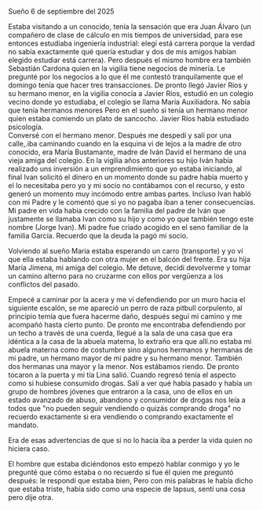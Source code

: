 Sueño 6 de septiembre del 2025

Estaba visitando a un conocido, tenía la sensación que era Juan Álvaro (un compañero de clase de cálculo en mis tiempos de universidad, para ese entonces estudiaba ingeniería industrial: elegí está carrera porque la verdad no sabía exactamente qué quería estudiar y dos de mis amigos habían elegido estudiar está carrera). Pero después el mismo hombre era también Sebastián Cardona quien en la vigilia tiene negocios de minería. Le pregunté por los negocios a lo que él me contestó tranquilamente que el domingo tenía que hacer tres transacciones. De pronto llegó Javier Ríos y su hermano menor, en la vigilia conocía a Javier Ríos, estudió en un colegio vecino donde yo estudiaba, el colegio se llama María Auxiliadora. No sabía que tenía hermanos menores Pero en el sueño si tenía un hermano menor quien estaba comiendo un plato de sancocho. Javier Ríos había estudiado psicología.   
Conversé con el hermano menor. Después me despedí y salí por una calle,.iba caminando cuando en la esquina vi de lejos a la madre de otro conocido, era María Bustamante, madre de Iván David el hermano de una vieja amiga del colegio. En la vigilia años anteriores su hijo Iván había realizado uns inversión a un emprendimiento que yo estaba iniciando, al final Ivan solicitó el dinero en un momento donde su padre había muerto y el lo necesitaba pero yo y mi socio no contábamos con el recurso, y esto generó un momento muy incómodo entre ambas partes. Incluso Ivan habló con mi Padre y le comentó que si yo no pagaba iban a tener consecuencias. Mi padre en vida había crecido con la familia del padre de Iván que justamente se llamaba Ivan como su hijo y como yo que también tengo este nombre (Jorge Ivan). Mi padre fue criado acogido en el seno familiar de la familia García. Recuerdo que la deuda la pagó mi socio.

Volviendo al sueño Maria estaba esperando un carro (transporte) y yo ví que ella estaba hablando con otra mujer en el balcón del frente. Era su hija María Jimena, mi amiga del colegio. Me detuve, decidí devolverme y tomar un camino alterno para no cruzarme con ellos por vergüenza a los conflictos del pasado. 

Empecé a caminar por la acera y me ví defendiendo por un muro hacia el siguiente escalón, se me apareció un perro de raza pitbull corpulento, al principio temía que fuera hacerme daño, después seguí mi camino y me acompañó hasta cierto punto. De pronto me encontraba defendiendo por un techo a través de una cuerda, llegué a la sala de una casa que era idéntica a la casa de la abuela materna, lo extraño era que allí.no estaba mi abuela materna como de costumbre sino algunos hermanos y hermanas de mi padre, un hermano mayor de mi padre y su hermano menor. También dos hermanas una mayor y la menor. Nos estábamos riendo. De pronto tocaron a la puerta y mi tía Lina salió. Cuando regresó tenía el aspecto como si hubiese consumido drogas. Salí a ver qué había pasado y había un grupo de hombres jóvenes que entraron a la casa, uno de ellos en un estado avanzado de abuso, abandono y consumidor de drogas nos leía a todos que "no pueden seguir vendiendo o quizás comprando droga" no recuerdo exactamente si era vendiendo o comprando exactamente el mandato. 

Era de esas advertencias de que si no lo hacía iba a perder la vida quien no hiciera caso.

El hombre que estaba diciéndonos esto empezó hablar conmigo y yo le pregunté que cómo estaba o no recuerdo si fue él quien me preguntó después: le respondí que estaba bien, Pero con mis palabras le había dicho que estaba triste, había sido como una especie de lapsus, sentí una cosa pero dije otra.